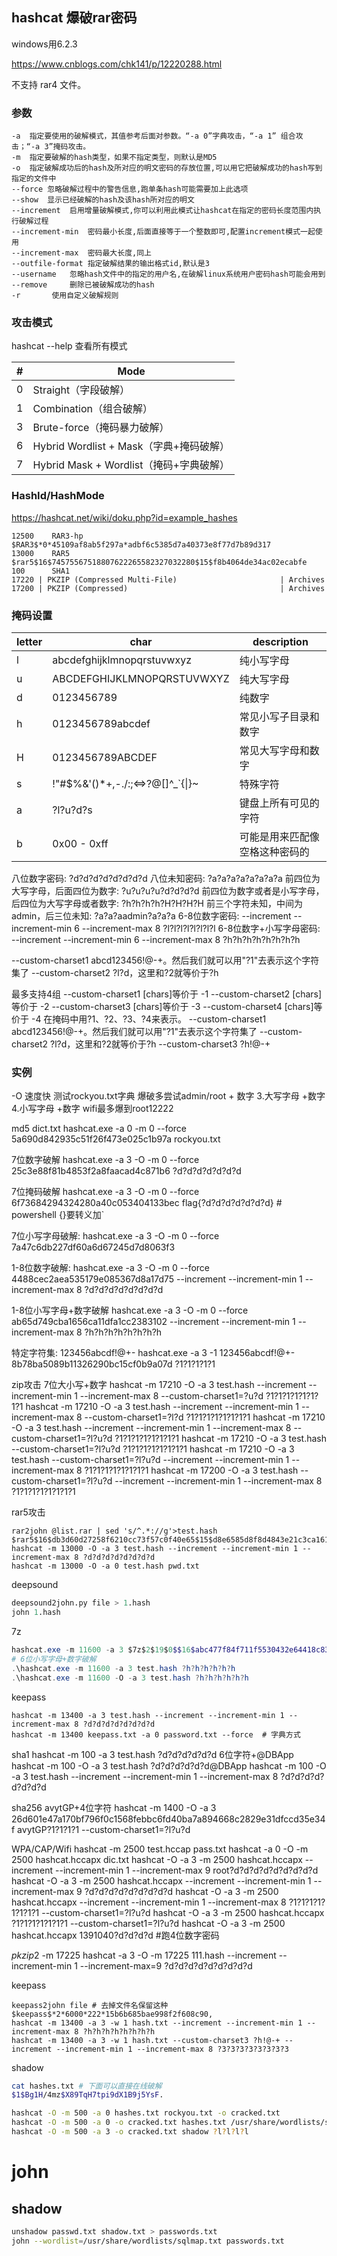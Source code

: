 ## hashcat 爆破rar密码
windows用6.2.3

https://www.cnblogs.com/chk141/p/12220288.html

不支持 rar4 文件。
### 参数

```
-a  指定要使用的破解模式，其值参考后面对参数。“-a 0”字典攻击，“-a 1” 组合攻击；“-a 3”掩码攻击。
-m  指定要破解的hash类型，如果不指定类型，则默认是MD5
-o  指定破解成功后的hash及所对应的明文密码的存放位置,可以用它把破解成功的hash写到指定的文件中
--force 忽略破解过程中的警告信息,跑单条hash可能需要加上此选项
--show  显示已经破解的hash及该hash所对应的明文
--increment  启用增量破解模式,你可以利用此模式让hashcat在指定的密码长度范围内执行破解过程
--increment-min  密码最小长度,后面直接等于一个整数即可,配置increment模式一起使用
--increment-max  密码最大长度,同上
--outfile-format 指定破解结果的输出格式id,默认是3
--username   忽略hash文件中的指定的用户名,在破解linux系统用户密码hash可能会用到
--remove     删除已被破解成功的hash
-r       使用自定义破解规则
```

### 攻击模式
hashcat --help 查看所有模式

|       #       |                Mode                   |
| ------------- | ----------------------------------    |
|       0       |        Straight（字段破解）           |
|       1       |      Combination（组合破解）          |
|       3       |    Brute-force（掩码暴力破解）        |
|       6       |Hybrid Wordlist + Mask（字典+掩码破解）|
|       7       |Hybrid Mask + Wordlist（掩码+字典破解）|

### HashId/HashMode
https://hashcat.net/wiki/doku.php?id=example_hashes

```
12500    RAR3-hp    $RAR3$*0*45109af8ab5f297a*adbf6c5385d7a40373e8f77d7b89d317
13000    RAR5       $rar5$16$74575567518807622265582327032280$15$f8b4064de34ac02ecabfe
100      SHA1      
17220 | PKZIP (Compressed Multi-File)                       | Archives
17200 | PKZIP (Compressed)                                  | Archives

```
### 掩码设置

|     letter    |             char                   |            description             |
| ------------- | ---------------------------------- | ---------------------------------- |
|      l        |     abcdefghijklmnopqrstuvwxyz     |             纯小写字母             |
|      u        |     ABCDEFGHIJKLMNOPQRSTUVWXYZ     |             纯大写字母             |
|      d        |             0123456789             |               纯数字               |
|      h        |          0123456789abcdef          |        常见小写子目录和数字        |
|      H        |          0123456789ABCDEF          |         常见大写字母和数字         |
|      s        |   !"#$%&'()*+,-./:;<=>?@[\]^_`{\|}~|               特殊字符             |
|      a        |              ?l?u?d?s              |        键盘上所有可见的字符        |
|      b        |            0x00 - 0xff             |   可能是用来匹配像空格这种密码的   |

八位数字密码: ?d?d?d?d?d?d?d?d
八位未知密码: ?a?a?a?a?a?a?a?a
前四位为大写字母，后面四位为数字: ?u?u?u?u?d?d?d?d
前四位为数字或者是小写字母，后四位为大写字母或者数字: ?h?h?h?h?H?H?H?H
前三个字符未知，中间为admin，后三位未知: ?a?a?aadmin?a?a?a
6-8位数字密码: --increment --increment-min 6 --increment-max 8 ?l?l?l?l?l?l?l?l
6-8位数字+小写字母密码: --increment --increment-min 6 --increment-max 8 ?h?h?h?h?h?h?h?h

--custom-charset1 abcd123456!@-+。然后我们就可以用"?1"去表示这个字符集了
--custom-charset2 ?l?d，这里和?2就等价于?h

最多支持4组
--custom-charset1 [chars]等价于 -1
--custom-charset2 [chars]等价于 -2
--custom-charset3 [chars]等价于 -3
--custom-charset4 [chars]等价于 -4
在掩码中用?1、?2、?3、?4来表示。
--custom-charset1 abcd123456!@-+。然后我们就可以用"?1"去表示这个字符集了
--custom-charset2 ?l?d，这里和?2就等价于?h
--custom-charset3 ?h!@-+

### 实例
-O 速度快
测试rockyou.txt字典
爆破多尝试admin/root + 数字
3.大写字母 +数字
4.小写字母 +数字
wifi最多爆到root12222


md5 dict.txt
hashcat.exe -a 0 -m 0 --force 5a690d842935c51f26f473e025c1b97a  rockyou.txt


7位数字破解
hashcat.exe -a 3 -O -m 0 --force 25c3e88f81b4853f2a8faacad4c871b6 ?d?d?d?d?d?d?d

7位掩码破解
hashcat.exe -a 3 -O -m 0 --force 6f73684294324280a40c053404133bec  flag{?d?d?d?d?d?d?d}       # powershell {}要转义加`

7位小写字母破解: 
hashcat.exe -a 3 -O -m 0 --force 7a47c6db227df60a6d67245d7d8063f3 

1-8位数字破解: 
hashcat.exe -a 3 -O -m 0 --force 4488cec2aea535179e085367d8a17d75 --increment --increment-min 1 --increment-max 8 ?d?d?d?d?d?d?d?d

1-8位小写字母+数字破解
hashcat.exe -a 3 -O -m 0 --force ab65d749cba1656ca11dfa1cc2383102 --increment --increment-min 1 --increment-max 8 ?h?h?h?h?h?h?h?h


特定字符集: 123456abcdf!@+-
hashcat.exe -a 3 -1 123456abcdf!@+- 8b78ba5089b11326290bc15cf0b9a07d ?1?1?1?1?1

zip攻击 7位大小写+数字
hashcat -m 17210 -O -a 3 test.hash --increment --increment-min 1 --increment-max 8 --custom-charset1=?u?d ?1?1?1?1?1?1?1?1
hashcat -m 17210 -O -a 3 test.hash --increment --increment-min 1 --increment-max 8 --custom-charset1=?l?d ?1?1?1?1?1?1?1?1
hashcat -m 17210 -O -a 3 test.hash --increment --increment-min 1 --increment-max 8 --custom-charset1=?l?u?d ?1?1?1?1?1?1?1?1
hashcat -m 17210 -O -a 3 test.hash --custom-charset1=?l?u?d ?1?1?1?1?1?1?1?1
hashcat -m 17210 -O -a 3 test.hash --custom-charset1=?l?u?d  --increment --increment-min 1 --increment-max 8  ?1?1?1?1?1?1?1?1
hashcat -m 17200 -O -a 3 test.hash --custom-charset1=?l?u?d  --increment --increment-min 1 --increment-max 8  ?1?1?1?1?1?1?1?1

rar5攻击
```
rar2john @list.rar | sed 's/^.*://g'>test.hash
$rar5$16$db3d60d27258f6210cc73f57c0f40e65$15$d8e6585d8f8d4843e21c3ca16160c6cb$8$6bba2cbd2b0120d8
hashcat -m 13000 -O -a 3 test.hash --increment --increment-min 1 --increment-max 8 ?d?d?d?d?d?d?d?d
hashcat -m 13000 -O -a 0 test.hash pwd.txt
```

deepsound
```s
deepsound2john.py file > 1.hash
john 1.hash
```

7z
```ps1
hashcat.exe -m 11600 -a 3 $7z$2$19$0$$16$abc477f84f711f5530432e64418c8392$3167568243$16$12$40a31f0f88ac7b9a9acdc6cbb7d23f23$8$00
# 6位小写字母+数字破解
.\hashcat.exe -m 11600 -a 3 test.hash ?h?h?h?h?h?h 
.\hashcat.exe -m 11600 -O -a 3 test.hash ?h?h?h?h?h?h 
```

keepass
```
hashcat -m 13400 -a 3 test.hash --increment --increment-min 1 --increment-max 8 ?d?d?d?d?d?d?d?d
hashcat -m 13400 keepass.txt -a 0 password.txt --force  # 字典方式
```

sha1
hashcat -m 100 -a 3 test.hash ?d?d?d?d?d?d
6位字符+@DBApp
hashcat -m 100 -O -a 3 test.hash ?d?d?d?d?d?d@DBApp
hashcat -m 100 -O -a 3 test.hash --increment --increment-min 1 --increment-max 8 ?d?d?d?d?d?d?d?d

sha256
avytGP+4位字符
hashcat -m 1400 -O -a 3 26d601e47a170bf796f0c1568febbc6fd40ba7a894668c2829e31dfccd35e34f avytGP?1?1?1?1  --custom-charset1=?l?u?d

WPA/CAP/Wifi
hashcat -m 2500 test.hccap pass.txt
hashcat -a 0 -O -m 2500 hashcat.hccapx dic.txt
hashcat -O -a 3 -m 2500 hashcat.hccapx --increment --increment-min 1 --increment-max 9 root?d?d?d?d?d?d?d?d?d
hashcat -O -a 3 -m 2500 hashcat.hccapx --increment --increment-min 1 --increment-max 9 ?d?d?d?d?d?d?d?d?d
hashcat -O -a 3 -m 2500 hashcat.hccapx --increment --increment-min 1 --increment-max 8 ?1?1?1?1?1?1?1?1  --custom-charset1=?l?u?d
hashcat -O -a 3 -m 2500 hashcat.hccapx  ?1?1?1?1?1?1?1  --custom-charset1=?l?u?d
hashcat -O -a 3 -m 2500 hashcat.hccapx 1391040?d?d?d?d #跑4位数字密码


$pkzip2$ -m 17225
hashcat -a 3 -O -m 17225 111.hash --increment  --increment-min 1 --increment-max=9 ?d?d?d?d?d?d?d?d?d

keepass
```
keepass2john file # 去掉文件名保留这种 $keepass$*2*6000*222*15b6b685bae998f2f608c90, 
hashcat -m 13400 -a 3 -w 1 hash.txt --increment --increment-min 1 --increment-max 8 ?h?h?h?h?h?h?h?h
hashcat -m 13400 -a 3 -w 1 hash.txt --custom-charset3 ?h!@-+ --increment --increment-min 1 --increment-max 8 ?3?3?3?3?3?3?3?3
```

shadow
```sh
cat hashes.txt # 下面可以直接在线破解
$1$Bg1H/4mz$X89TqH7tpi9dX1B9j5YsF.

hashcat -O -m 500 -a 0 hashes.txt rockyou.txt -o cracked.txt 
hashcat -O -m 500 -a 0 -o cracked.txt hashes.txt /usr/share/wordlists/sqlmap.txt
hashcat -O -m 500 -a 3 -o cracked.txt shadow ?l?l?l?l
```

# john

## shadow
```sh
unshadow passwd.txt shadow.txt > passwords.txt
john --wordlist=/usr/share/wordlists/sqlmap.txt passwords.txt
```